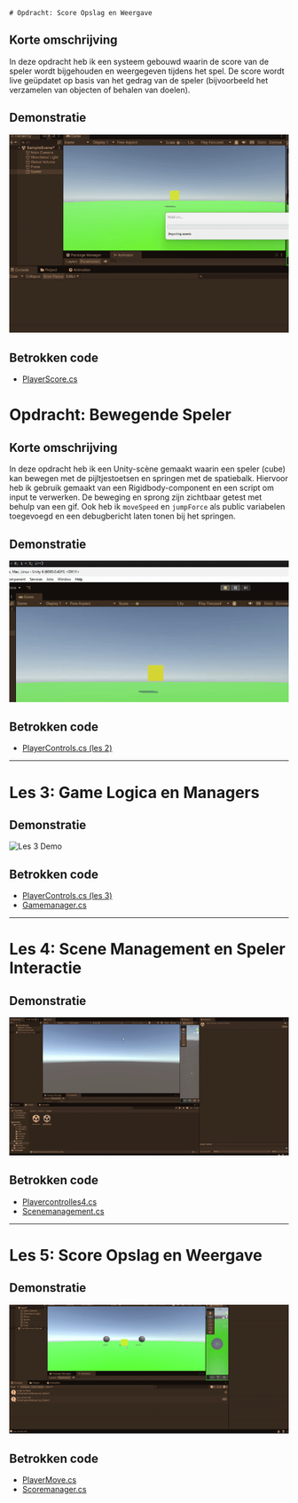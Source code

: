     # Opdracht: Score Opslag en Weergave

## Korte omschrijving
In deze opdracht heb ik een systeem gebouwd waarin de score van de speler wordt bijgehouden en weergegeven tijdens het spel. De score wordt live geüpdatet op basis van het gedrag van de speler (bijvoorbeeld het verzamelen van objecten of behalen van doelen).

## Demonstratie

![Score Systeem Demo](Assets/Assets/Gifs/ezgif-36e1aa27036df9.gif)

## Betrokken code

- [PlayerScore.cs](https://github.com/zmbfiedk/Prog1-4/blob/main/Assets/Assets/Scripts/PlayerScore.cs)  

# Opdracht: Bewegende Speler

## Korte omschrijving
In deze opdracht heb ik een Unity-scène gemaakt waarin een speler (cube) kan bewegen met de pijltjestoetsen en springen met de spatiebalk. Hiervoor heb ik gebruik gemaakt van een Rigidbody-component en een script om input te verwerken. De beweging en sprong zijn zichtbaar getest met behulp van een gif. Ook heb ik `moveSpeed` en `jumpForce` als public variabelen toegevoegd en een debugbericht laten tonen bij het springen.

## Demonstratie

![Bewegende Speler Demo](Assets/Assets/Gifs/ezgif-37ac3550f688f7.gif)

## Betrokken code

- [PlayerControls.cs (les 2)](https://github.com/zmbfiedk/Prog1-4/blob/main/Assets/Assets/Scripts/PlayerControls.cs)

---

# Les 3: Game Logica en Managers

## Demonstratie

![Les 3 Demo](Assets/Assets/Gifs/ezgif-3ec6e72a1d9103.gif)

## Betrokken code

- [PlayerControls.cs (les 3)](https://github.com/zmbfiedk/Prog1-4/blob/main/Assets/Assets/Scripts/PlayerControls.cs)
- [Gamemanager.cs](https://github.com/zmbfiedk/Prog1-4/blob/main/Assets/Assets/Scripts/Gamemanager.cs)

---

# Les 4: Scene Management en Speler Interactie

## Demonstratie

![Les 4 Demo](Assets/Assets/Gifs/ezgif-382feaaafb05dc.gif)

## Betrokken code

- [Playercontrolles4.cs](https://github.com/zmbfiedk/Prog1-4/blob/main/Assets/Assets/Scripts/Playercontrolles4.cs)
- [Scenemanagement.cs](https://github.com/zmbfiedk/Prog1-4/blob/main/Assets/Assets/Scripts/Scenemanagement.cs)

---

# Les 5: Score Opslag en Weergave

## Demonstratie

![Les 5 Demo](Assets/Assets/Gifs/ezgif-24e8eda64a3c75.gif)

## Betrokken code

- [PlayerMove.cs](https://github.com/zmbfiedk/Prog1-4/blob/main/Assets/Assets/Scripts/PlayerMove.cs)
- [Scoremanager.cs](https://github.com/zmbfiedk/Prog1-4/blob/main/Assets/Assets/Scripts/Scoremanager.cs)

